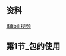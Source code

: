 
## 资料

[Bilibili视频](https://www.bilibili.com/video/BV1Kg4y1i7VF?p=1&vd_source=4fbecb8c05ede41539597180890b26db)


## 第1节_包的使用














